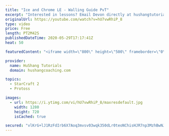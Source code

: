 ```yaml
---
title: "Ice and Chrome LE - Walling Guide PvT"
excerpt: "Interested in lessons? Email Devon directly at hushangtutorials@outlook.com ------------------------------------------------------------------------------------------------------- Want to support HuShang Tutorials directly? Patreon is a website where you can contribute a monthly donation that will help"
originalUrl: https://youtube.com/watch?v=hU7vwRhiP_8
type: video
price: Free
length: PT2M42S
publishedDateTime: 2020-05-29T17:17:41Z
heat: 50

featuredContent: "<iframe width=\"800\" height=\"500\" frameborder=\"0\" src=\"https://www.youtube.com/embed/hU7vwRhiP_8\" allow=\"accelerometer; autoplay; encrypted-media; gyroscope; picture-in-picture\" allowfullscreen></iframe>"

provider:
  name: HuShang Tutorials
  domain: hushangcoaching.com

topics:
  - StarCraft 2
  - Protoss

images:
  - url: https://i.ytimg.com/vi/hU7vwRhiP_8/maxresdefault.jpg
    width: 1280
    height: 720
    isCached: true

secured: "vlKrG+lJ1RzFdIrb6X7Aoq3mvsv03wqk350dLr0teoNChisHJR7np3MzhBwNJmYjyMt84liq+kCranoalMLeXR1KJTtKKq/tvPXIlj0w/sx6K55JgWVwqaqygy3g/puQzDUosBe77ri77OlhOvUSi0gboFZ0YXWY1UxTp7EX8Ktu+nomgzPSVOmluxuKfKB++xD3MVwL8ygMiIQV3KYXRRwOkqBvjV3XF6IQXugLsOMgWuH4DFabRb6EY38thkX8nyMO99fh90AeQBp4Y7apEx6hwq8FRT624kldJGDnDQh3wWoiblwDhmeLagXMBmoNbpzHpG1IC709E3LF61N6NpUE5Z+X7bkIWZUpPStiuBCRnE05DjRxsv5ji6SF5qAwM9asaOwlkDWQL5HqwM9luOWqHo6skPiLxGFpmP+g0iM=;CMcbPgv0F8FmfxqNXJZSRQ=="
---
```


